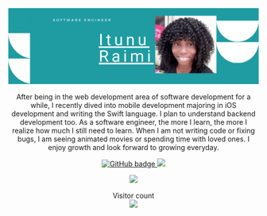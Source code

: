 

<img src="https://raw.githubusercontent.com/pelumy/pelumy/main/linked-in Banner.png" alt="Banner">

<p align="center">After being in the web development area of software development for a while, I recently dived into mobile development majoring in iOS development and writing the Swift language. I plan to understand backend development too. As a software engineer, the more I learn, the more I realize how much I still need to learn. When I am not writing code or fixing bugs, I am seeing animated movies or spending time with loved ones. I enjoy growth and look forward to growing everyday.</p>
</p>

<p align="center">
  <a href="https://github.com/pelumy">
    <img src="https://img.shields.io/github/followers/pelumy?label=Follow&logo=GitHub&style=for-the-badge" alt="GitHub badge" />
  </a>
  <a href="https://twitter.com/itunu_raimi">
    <img src="https://img.shields.io/twitter/follow/itunu_raimi?label=Twitter&logo=twitter&style=for-the-badge" />
  </a>
</p>

<p align="center"><img width="60%" src="https://github-readme-stats.vercel.app/api?username=pelumy&show_icons=true&theme=radical" /></p>

<p align="center"> 
  Visitor count<br>
  <img src="https://profile-counter.glitch.me/pelumy/count.svg" />
</p>

<!--
**pelumy/pelumy** is a ✨ _special_ ✨ repository because its `README.md` (this file) appears on your GitHub profile.

Here are some ideas to get you started:

- 🔭 I’m currently working on ...
- 🌱 I’m currently learning ...
- 👯 I’m looking to collaborate on ...
- 🤔 I’m looking for help with ...
- 💬 Ask me about ...
- 📫 How to reach me: ...
- 😄 Pronouns: ...
- ⚡ Fun fact: ...
-->
